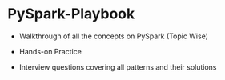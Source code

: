 # PySpark-Playbook

- Walkthrough of all the concepts on PySpark (Topic Wise)

- Hands-on Practice

- Interview questions covering all patterns and their solutions 
